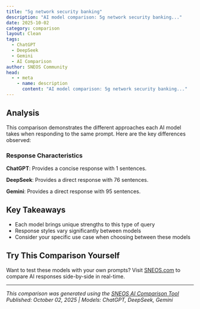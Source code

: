 ```yaml
---
title: "5g network security banking"
description: "AI model comparison: 5g network security banking..."
date: 2025-10-02
category: comparison
layout: Clean
tags:
  - ChatGPT
  - DeepSeek
  - Gemini
  - AI Comparison
author: SNEOS Community
head:
  - - meta
    - name: description
      content: "AI model comparison: 5g network security banking..."
---
```


<ChatComparison
  title="5g network security banking"
  prompt="5g network security banking"
  :responses='{"ChatGPT": "5G networks bring significant improvements in speed, latency, and connectivity compared to previous generations of mobile networks. However, they also introduce unique security challenges and implications for sectors like banking and finance. Here are some key points regarding 5G network security in the context of banking:\n\n### 1. **Enhanced Connectivity and Transaction Speed**\n- **Opportunities**: 5G allows for faster data transmission, enabling real-time transactions and improved mobile banking services.\n- **Challenges**: The increased speed and connectivity could also make it easier for cybercriminals to execute attacks quickly if vulnerabilities are exploited.\n\n### 2. **Increased Device Density**\n- **Opportunities**: 5G supports a massive number of devices connecting simultaneously, which can improve customer interactions via IoT devices.\n- **Challenges**: With more connected devices, the attack surface increases. Each connected device may represent a potential vulnerability.\n\n### 3. **Edge Computing**\n- **Opportunities**: 5G supports edge computing, reducing latency and allowing for faster processing of data closer to the user, which can enhance banking applications.\n- **Challenges**: However, edge devices can also be more difficult to secure than centralized systems, leading to potential security gaps.\n\n### 4. **Network Slicing**\n- **Opportunities**: 5G allows for creating virtual networks (slices) that can be tailored for specific applications (e.g., banking), enhancing security by isolating different types of traffic.\n- **Challenges**: Improper configuration of slices or a lack of isolation between slices can lead to security vulnerabilities.\n\n### 5. **Encryption and Secure Communication**\n- **Opportunities**: 5G networks can utilize advanced encryption techniques, ensuring that data transmitted between users and banking institutions is secure.\n- **Challenges**: Implementation of end-to-end encryption must be robust, as vulnerabilities in encryption could expose sensitive user data.\n\n### 6. **Cybersecurity Threats**\n- **Types of Threats**:\n - **Man-in-the-Middle (MitM)**: Attackers could intercept communications if not properly secured.\n - **Distributed Denial of Service (DDoS)**: Increased bandwidth could make DDoS attacks more potent against banking services.\n - **IoT Vulnerabilities**: Device vulnerabilities in connected banking equipment can lead to breaches.\n \n### 7. **Regulatory and Compliance Issues**\n- Banks must comply with regulations that mandate secure handling of financial data. As 5G technology evolves, regulations may need updates to ensure sufficient protections are in place.\n\n### 8. **Risk Management and Incident Response**\n- Banks and financial institutions must adopt robust risk management practices to identify and mitigate potential 5G-related security risks effectively.\n- Developing a responsive incident management plan specifically for 5G scenarios is crucial.\n\n### 9. **Collaboration with Telecom Providers**\n- Financial institutions should collaborate closely with telecommunications providers to ensure the security of the 5G networks on which their services rely.\n\n### 10. **User Awareness and Training**\n- Educating customers and employees about security best practices when using banking services over 5G networks is important to reduce risks associated with social engineering and phishing attacks.\n\n### Conclusion\nAs the banking industry increasingly adopts 5G networking technology, it must prioritize security measures and frameworks capable of addressing the unique challenges presented by this revolution in connectivity. It’s essential to stay informed about evolving security threats and continuously adapt to ensure the safety and integrity of financial transactions.", "DeepSeek": "Of course. This is a critical and complex topic. Let\u0027s break down the intersection of **5G network security** and the **banking industry**.\n\nThe adoption of 5G in banking is a double-edged sword: it brings tremendous benefits but also introduces new and evolved security challenges.\n\n---\n\n### Part 1: How 5G Benefits Banking (The Opportunity)\n\n5G is more than just \u0022faster internet.\u0022 Its core characteristics enable revolutionary banking services:\n\n1. **Enhanced Mobile Banking \u0026 Payments:** Ultra-fast speeds and low latency make real-time mobile transactions, video KYC (Know Your Customer), and AR/VR-based banking interfaces seamless.\n2. **Proliferation of IoT in Banking:**\n * **Smart ATMs:** Real-time monitoring, predictive maintenance, and secure, instant communication with central servers.\n * **Connected Branches:** Sensors for security, climate control, and customer flow analysis.\n * **Asset Tracking:** For cash-in-transit vehicles, providing real-time location and condition data.\n3. **Network Slicing for Guaranteed Service:** This is a game-changer. A bank can have its own dedicated, virtual \u0022slice\u0022 of the 5G network. This slice can be configured with specific security policies, guaranteed bandwidth, and ultra-low latency, isolating critical banking traffic from the public internet.\n4. **Edge Computing for Data Processing:** Banks can process sensitive data closer to the source (e.g., at a branch or ATM) instead of sending it to a central cloud. This reduces latency and can improve privacy.\n\n---\n\n### Part 2: 5G-Specific Security Challenges for Banking\n\nThe very features that make 5G powerful also create new attack surfaces.\n\n#### A. Architectural \u0026 Technical Risks\n\n1. **Increased Attack Surface:** With millions of connected IoT devices (ATMs, sensors), each one is a potential entry point for attackers. A vulnerable smart ATM could be a backdoor into the bank\u0027s core network.\n2. **Software-Defined Nature:** 5G relies heavily on software (NFV - Network Function Virtualization, SDN - Software-Defined Networking). This introduces risks of software vulnerabilities, misconfigurations, and attacks on the network\u0027s core control functions.\n3. **Supply Chain Risks:** 5G infrastructure involves a complex global supply chain. Banks must trust that hardware and software from various vendors do not contain hidden backdoors or vulnerabilities.\n4. **Threats to Network Slicing:** While a security boon, slices must be perfectly isolated. A misconfiguration or vulnerability could allow an attacker to \u0022break out\u0022 of a less secure slice (e.g., public WiFi) into the bank\u0027s highly secure slice.\n5. **Edge Security:** Distributing computing to the edge means securing many more physical locations. An edge server at a remote branch could be physically tampered with or hacked.\n\n#### B. Specific Threat Vectors\n\n1. **Slicing Jacking:** An attacker illicitly gains access to a bank\u0027s network slice to eavesdrop on or manipulate financial data.\n2. **API Vulnerabilities:** 5G uses APIs extensively for network management and service delivery. Insecure APIs are a prime target for data breaches.\n3. **IoT Botnets:** Compromised banking IoT devices could be enlisted into a botnet to launch DDoS attacks, potentially taking down online banking services.\n4. **Location Tracking \u0026 Privacy:** The precision of 5G can be used to track the location of devices (and thus users) with high accuracy, raising serious privacy concerns for bank executives or high-net-worth clients.\n\n---\n\n### Part 3: The Banking Security \u0026 Regulatory Response\n\nBanks and regulators are acutely aware of these risks and are responding with a multi-layered strategy.\n\n1. **Zero Trust Architecture (ZTA):** The old \u0022castle-and-moat\u0022 model is obsolete. Zero Trust mandates \u0022never trust, always verify.\u0022 Every access request to a banking system, regardless of its origin (inside or outside the 5G network), must be authenticated, authorized, and encrypted.\n2. **Enhanced Encryption:** End-to-end encryption (E2EE) for data in transit is non-negotiable. Banks will also leverage 5G\u0027s built-in enhancements for user plane integrity protection.\n3. **AI-Powered Security Monitoring:** Using AI and ML to analyze network traffic in real-time across the vast 5G infrastructure to detect anomalous behavior indicative of an attack.\n4. **Strict IoT Security Policies:** Implementing \u0022secure by design\u0022 principles for all IoT devices, including:\n * Strong, unique credentials.\n * Regular security patches and updates.\n * Network segmentation to isolate IoT devices from critical core systems.\n5. **Robust Identity and Access Management (IAM):** Multi-factor authentication (MFA) and robust digital identities are crucial for both customers and employees accessing the network.\n6. **Regulatory Scrutiny and Compliance:**\n * Regulators (like the OCC in the US, FCA in the UK, EBA in the EU) will issue guidelines specific to 5G and telecom dependencies.\n * Banks will need to perform extreme due diligence on their telecom partners, ensuring they meet stringent security and resilience standards.\n * **Network Slicing SLAs:** Service Level Agreements for network slices will have strict, legally binding security and performance clauses.\n\n---\n\n### Conclusion: A Strategic Partnership\n\nThe security of 5G in banking is not something a bank can handle alone. It requires a deep, strategic partnership between:\n\n* **Banks:** To define security requirements, implement Zero Trust, and secure their applications.\n* **Telecom Providers (Mobile Network Operators - MNOs):** To provide a secure, resilient, and well-configured 5G infrastructure with robust, isolated network slices.\n* **Security Vendors:** To provide the AI-driven monitoring, encryption, and IAM tools needed.\n\nFor banks, **5G is a strategic enabler that must be adopted securely.** The key is to move beyond just being a \u0022user\u0022 of the network and to become an active partner in shaping and verifying its security posture. The banks that successfully navigate this transition will gain a significant competitive advantage through new, secure, and innovative customer services.", "Gemini": "5G network security is a critical concern for the banking industry, as banks rely heavily on networks for everything from ATMs to online transactions to internal communications. Here\u0027s a breakdown of the security challenges and potential solutions:\n\n**Why 5G Security Matters to Banking**\n\n* **Increased Bandwidth and Speed:** 5G offers significantly faster data transfer rates and lower latency than 4G. This enables new banking applications like real-time fraud detection, enhanced customer experience through augmented reality, and more efficient operations. However, the increased speed also means that security vulnerabilities can be exploited more rapidly.\n* **Massive IoT Connectivity:** 5G supports a vast number of connected devices (Internet of Things - IoT). Banks are exploring use cases like smart ATMs, sensor-equipped branches, and enhanced supply chain monitoring. Each device introduces a potential entry point for attackers.\n* **Network Slicing:** 5G allows for network slicing, where different parts of the network are dedicated to specific applications. Banks can create a dedicated slice for secure transactions, but proper configuration and management of these slices are crucial.\n* **Edge Computing:** 5G facilitates edge computing, where data processing is moved closer to the source (e.g., at a branch location). This can improve performance but also creates new security challenges related to securing the edge infrastructure.\n\n**Security Challenges in 5G Banking**\n\n1. **Increased Attack Surface:**\n * More connected devices (ATMs, sensors, branches, etc.) create more potential entry points for attackers.\n * The complexity of 5G networks, with virtualization and software-defined networking (SDN), can introduce new vulnerabilities.\n * Edge computing environments require robust security at the edge locations, which may be less secure than a centralized data center.\n\n2. **Data Privacy Concerns:**\n * 5G networks generate vast amounts of data, including sensitive customer information. Ensuring data privacy and compliance with regulations like GDPR and CCPA is paramount.\n * Data breaches can lead to financial losses, reputational damage, and legal penalties.\n\n3. **Authentication and Authorization:**\n * Strong authentication and authorization mechanisms are essential to prevent unauthorized access to banking systems and data.\n * Traditional methods may not be sufficient for the scale and complexity of 5G networks.\n * The risk of SIM swapping and other identity theft attacks remains.\n\n4. **Man-in-the-Middle (MitM) Attacks:**\n * Attackers could intercept and manipulate data transmitted over 5G networks, potentially stealing credentials or altering transactions.\n * Robust encryption and secure communication protocols are needed to mitigate this risk.\n\n5. **Denial-of-Service (DoS) and Distributed Denial-of-Service (DDoS) Attacks:**\n * 5G networks are vulnerable to DoS and DDoS attacks, which can disrupt banking services and prevent customers from accessing their accounts.\n * The increased bandwidth of 5G can amplify the impact of DDoS attacks.\n\n6. **Supply Chain Risks:**\n * Banks rely on various vendors for 5G equipment and software. Vulnerabilities in the supply chain can compromise the security of the entire network.\n * Thorough security assessments of vendors and their products are essential.\n\n7. **Insider Threats:**\n * Malicious or negligent employees can pose a significant security risk.\n * Implementing strong access controls, monitoring employee activity, and providing security awareness training are crucial.\n\n8. **Evolving Threat Landscape:**\n * Cybercriminals are constantly developing new attack techniques. Banks must stay ahead of the curve by continuously monitoring for new threats and updating their security measures.\n * Artificial intelligence (AI) and machine learning (ML) can be used to both attack and defend against cyber threats.\n\n**Security Solutions for 5G Banking**\n\n1. **Network Segmentation and Microsegmentation:**\n * Divide the network into smaller, isolated segments to limit the impact of a security breach.\n * Microsegmentation provides even finer-grained control, allowing for security policies to be applied to individual workloads or applications.\n * Network slicing in 5G naturally supports network segmentation.\n\n2. **Strong Authentication and Authorization:**\n * Implement multi-factor authentication (MFA) for all users and devices.\n * Use biometric authentication methods (e.g., fingerprint, facial recognition).\n * Adopt Zero Trust security principles, which assume that no user or device is trusted by default.\n\n3. **Encryption:**\n * Encrypt all sensitive data transmitted over 5G networks, both in transit and at rest.\n * Use strong encryption algorithms and protocols.\n * Implement key management solutions to protect encryption keys.\n\n4. **Intrusion Detection and Prevention Systems (IDPS):**\n * Deploy IDPS to monitor network traffic for malicious activity and automatically block or mitigate attacks.\n * Use AI and ML to improve the accuracy and effectiveness of IDPS.\n\n5. **Security Information and Event Management (SIEM):**\n * Collect and analyze security logs from various sources to identify and respond to security incidents.\n * Integrate SIEM with threat intelligence feeds to stay informed about the latest threats.\n\n6. **Vulnerability Management:**\n * Regularly scan for vulnerabilities in 5G infrastructure and applications.\n * Patch vulnerabilities promptly.\n * Conduct penetration testing to identify weaknesses in security defenses.\n\n7. **Security Awareness Training:**\n * Educate employees about the risks of phishing, social engineering, and other cyberattacks.\n * Conduct regular security awareness training sessions.\n\n8. **IoT Security:**\n * Implement strong security measures for IoT devices, including device authentication, encryption, and secure software updates.\n * Use network segmentation to isolate IoT devices from other critical systems.\n * Monitor IoT device activity for anomalies.\n\n9. **Supply Chain Security:**\n * Conduct thorough security assessments of vendors and their products.\n * Establish strong security requirements for vendors.\n * Monitor vendor performance and track security incidents.\n\n10. **5G-Specific Security Features:**\n * Leverage 5G security features such as Subscriber Identity Module (SIM) authentication enhancements, user plane integrity protection, and secure network slicing.\n\n11. **AI-Powered Security:**\n * Utilize AI and ML to automate security tasks, detect anomalies, and respond to threats more effectively.\n * AI can be used for threat hunting, vulnerability analysis, and security incident response.\n\n12. **Collaboration and Information Sharing:**\n * Share threat intelligence with other banks and security organizations.\n * Participate in industry forums and working groups to stay informed about the latest threats and best practices.\n\n**Regulatory Compliance:**\n\n* Banks must comply with various regulations related to data privacy, security, and cybersecurity, such as GDPR, CCPA, PCI DSS, and others.\n* Ensure that 5G security measures are aligned with regulatory requirements.\n\n**Key Considerations for Banks Implementing 5G:**\n\n* **Risk Assessment:** Conduct a thorough risk assessment to identify potential security vulnerabilities in the 5G environment.\n* **Security Architecture:** Develop a robust security architecture that addresses the specific risks and challenges of 5G.\n* **Security Policies and Procedures:** Establish clear security policies and procedures that govern the use of 5G networks and devices.\n* **Security Monitoring and Incident Response:** Implement a comprehensive security monitoring and incident response program.\n* **Continuous Improvement:** Continuously monitor and improve security measures to adapt to the evolving threat landscape.\n\n**In summary, securing 5G networks in the banking industry requires a multi-layered approach that combines traditional security measures with new technologies and techniques specifically designed for 5G. A proactive and comprehensive security strategy is essential to protect sensitive data, maintain customer trust, and ensure the stability of banking operations.**\n"}' 
  published-date="13:08"
/>

## Analysis

This comparison demonstrates the different approaches each AI model takes when responding to the same prompt. Here are the key differences observed:

### Response Characteristics

**ChatGPT**: Provides a concise response with 1 sentences. 

**DeepSeek**: Provides a direct response with 76 sentences. 

**Gemini**: Provides a direct response with 95 sentences. 

## Key Takeaways

- Each model brings unique strengths to this type of query
- Response styles vary significantly between models
- Consider your specific use case when choosing between these models

## Try This Comparison Yourself

Want to test these models with your own prompts? Visit [SNEOS.com](https://sneos.com) to compare AI responses side-by-side in real-time.

---

*This comparison was generated using the [SNEOS AI Comparison Tool](https://sneos.com)*
*Published: October 02, 2025 | Models: ChatGPT, DeepSeek, Gemini*
